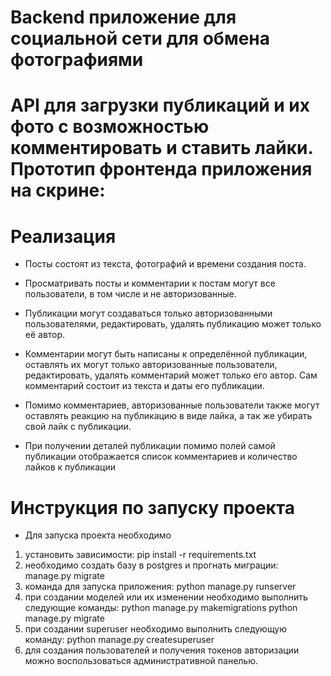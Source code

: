 # Backend приложение для социальной сети для обмена фотографиями
# API для загрузки публикаций и их фото с возможностью комментировать и ставить лайки. Прототип фронтенда приложения на скрине:

# Реализация
- Посты состоят из текста, фотографий и времени создания поста.

- Просматривать посты и комментарии к постам могут все пользователи, в том числе и не авторизованные.

- Публикации могут создаваться только авторизованными пользователями, редактировать, удалять публикацию может только её автор.

- Комментарии могут быть написаны к определённой публикации, оставлять их могут только авторизованные пользователи, редактировать, удалять комментарий может только его автор. Сам комментарий состоит из текста и даты его публикации.

- Помимо комментариев, авторизованные пользователи также могут оставлять реакцию на публикацию в виде лайка, а так же убирать свой лайк с публикации.

- При получении деталей публикации помимо полей самой публикации отображается список комментариев и количество лайков к публикации


# Инструкция по запуску проекта
 - Для запуска проекта необходимо

1. установить зависимости:
pip install -r requirements.txt
2. необходимо создать базу в postgres и прогнать миграции:
manage.py migrate
3. команда для запуска приложения:
python manage.py runserver
4. при создании моделей или их изменении необходимо выполнить следующие команды:
python manage.py makemigrations
python manage.py migrate
5. при создании superuser необходимо выполнить следующую команду:
python manage.py createsuperuser
6. для создания пользователей и получения токенов авторизации можно воспользоваться административной панелью.
